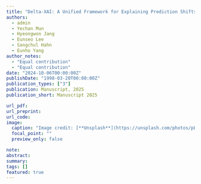 ```yaml
---
title: "Delta-XAI: A Unified Framework for Explaining Prediction Shifts in Online Time Series"
authors:
  - admin
  - Yechan Mun
  - Hyeongwon Jang
  - Eunseo Lee
  - Sangchul Hahn
  - Eunho Yang
author_notes:
  - "Equal contribution"
  - "Equal contribution"
date: "2024-10-06T00:00:00Z"
publishDate: "1998-03-20T00:00:00Z"
publication_types: ["3"]
publication: Manuscript, 2025
publication_short: Manuscript 2025

url_pdf:
url_preprint:
url_code:
image:
  caption: "Image credit: [**Unsplash**](https://unsplash.com/photos/pLCdAaMFLTE)"
  focal_point: ""
  preview_only: false

note:
abstract:
summary:
tags: []
featured: true
---
```

